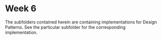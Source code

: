 Week 6
======

The subfolders contained herein are containing implementations for Design Patterns. 
See the particular subfolder for the corresponding implementation.

